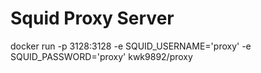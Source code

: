 # Squid Proxy Server
 
docker run -p 3128:3128 -e SQUID_USERNAME='proxy' -e SQUID_PASSWORD='proxy' kwk9892/proxy
